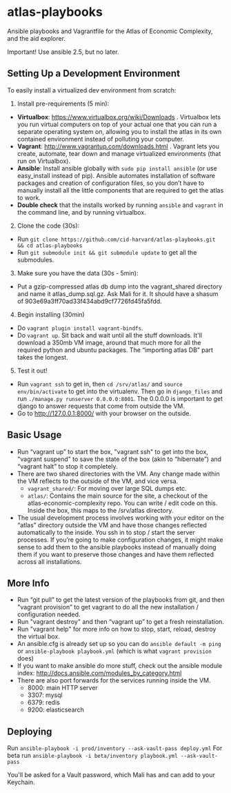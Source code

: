 atlas-playbooks
===============

Ansible playbooks and Vagrantfile for the Atlas of Economic Complexity, and the
aid explorer.

Important! Use ansible 2.5, but no later.

Setting Up a Development Environment
------------------------------------

To easily install a virtualized dev environment from scratch:

1. Install pre-requirements (5 min):
  - **Virtualbox**: https://www.virtualbox.org/wiki/Downloads . Virtualbox lets
  you run virtual computers on top of your actual one that you can run a
  separate operating system on, allowing you to install the atlas in its own
  contained environment instead of polluting your computer.
  - **Vagrant**: http://www.vagrantup.com/downloads.html . Vagrant lets you
  create, automate, tear down and manage virtualized environments (that run on Virtualbox).
  - **Ansible**: Install ansible globally with `sudo pip install ansible` (or use easy_install
  instead of pip). Ansible automates installation of software packages and
  creation of configuration files, so you don’t have to manually install
  all the little components that are required to get the atlas to work.
  - **Double check** that the installs worked by running `ansible` and `vagrant` in
  the command line, and by running virtualbox.

2. Clone the code (30s):
  - Run `git clone https://github.com/cid-harvard/atlas-playbooks.git && cd atlas-playbooks`
  - Run `git submodule init && git submodule update` to get all the submodules. 

3. Make sure you have the data (30s - 5min):
  - Put a gzip-compressed atlas db dump into the vagrant_shared directory and
  name it atlas_dump.sql.gz. Ask Mali for it. It should have a shasum of 903e69a3ff70ad33f434abd9cf7726fd45fa5fdd.

4. Begin installing (30min)
  - Do `vagrant plugin install vagrant-bindfs`.
  - Do `vagrant up`. Sit back and wait until all the stuff downloads. It'll download a 350mb VM
  image, around that much more for all the required python and ubuntu packages.
  The “importing atlas DB” part takes the longest.

5. Test it out!
  - Run `vagrant ssh` to get in, then `cd /srv/atlas/` and `source
  env/bin/activate` to get into the virtualenv. Then go in `django_files` and
  run `./manage.py runserver 0.0.0.0:8001`. The 0.0.0.0 is important to get
  django to answer requests that come from outside the VM.
  - Go to http://127.0.0.1:8000/ with your browser on the outside.

Basic Usage
-----------
- Run “vagrant up” to start the box, "vagrant ssh" to get into the box,
  "vagrant suspend" to save the state of the box (akin to “hibernate”) and
  “vagrant halt” to stop it completely.
- There are two shared directories with the VM. Any change made within the VM
  reflects to the outside of the VM, and vice versa.
    * `vagrant_shared/`: For moving over large SQL dumps etc.
    * `atlas/`: Contains the main source for the site, a checkout of the
      atlas-economic-complexity repo. You can write / edit code on this. Inside
      the box, this maps to the /srv/atlas directory.
- The usual development process involves working with your editor on the
  “atlas” directory outside the VM and have those changes reflected
  automatically to the inside. You ssh in to stop / start the server processes.
  If you’re going to make configuration changes, it might make sense to add
  them to the ansible playbooks instead of manually doing them if you want to
  preserve those changes and have them reflected across all installations.

More Info
---------
- Run “git pull” to get the latest version of the playbooks from git, and then "vagrant provision” to get vagrant to do all the new installation / configuration needed.
- Run "vagrant destroy" and then “vagrant up” to get a fresh reinstallation.
- Run "vagrant help" for more info on how to stop, start, reload, destroy the virtual box.
- An ansible.cfg is already set up so you can do `ansible default -m ping` or `ansible-playbook playbook.yml` (which is what `vagrant provision` does)
- If you want to make ansible do more stuff, check out the ansible module index: http://docs.ansible.com/modules_by_category.html
- There are also port forwards for the services running inside the VM.
    * 8000: main HTTP server
    * 3307: mysql
    * 6379: redis
    * 9200: elasticsearch

<!--
- Make sure you have an ssh-agent running (check with `ps aux | grep
  ssh-agent`) and add your github ssh key with `ssh-add ~/.ssh/key_name.rsa`.
  Ssh-agent lets you use your local ssh keys in the remote server. This allows
  you to do a “git clone” on the virtual box even though your ssh keys are not
  there. To learn more about ssh-agent, read this guide
  (https://help.github.com/articles/using-ssh-agent-forwarding)
  -->

Deploying
---------
Run `ansible-playbook -i prod/inventory --ask-vault-pass deploy.yml`
For beta run `ansible-playbook -i beta/inventory playbook.yml --ask-vault-pass`

You'll be asked for a Vault password, which Mali has and can add to your Keychain.
